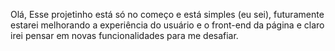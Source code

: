 Olá,
Esse projetinho está só no começo e está simples (eu sei), futuramente estarei melhorando a experiência do usuário e o front-end da página e claro irei pensar em novas funcionalidades para me desafiar.
